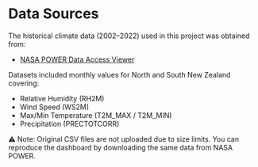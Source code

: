 # Data Sources

The historical climate data (2002–2022) used in this project was obtained from:

- [NASA POWER Data Access Viewer](https://power.larc.nasa.gov/data-access-viewer/)  

Datasets included monthly values for North and South New Zealand covering:
- Relative Humidity (RH2M)  
- Wind Speed (WS2M)  
- Max/Min Temperature (T2M_MAX / T2M_MIN)  
- Precipitation (PRECTOTCORR)  

⚠️ Note: Original CSV files are not uploaded due to size limits. 
You can reproduce the dashboard by downloading the same data from NASA POWER.
